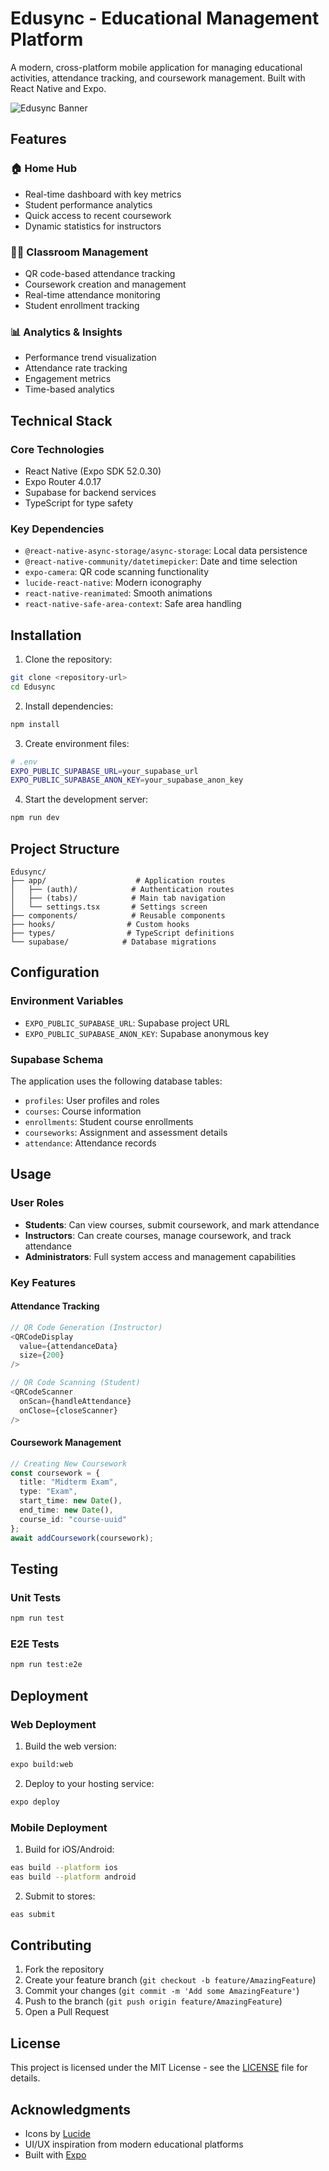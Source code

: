 # Edusync - Educational Management Platform

A modern, cross-platform mobile application for managing educational activities, attendance tracking, and coursework management. Built with React Native and Expo.

![Edusync Banner](https://images.pexels.com/photos/256490/pexels-photo-256490.jpeg?auto=compress&cs=tinysrgb&w=1200)

## Features

### 🏠 Home Hub
- Real-time dashboard with key metrics
- Student performance analytics
- Quick access to recent coursework
- Dynamic statistics for instructors

### 👩‍🏫 Classroom Management
- QR code-based attendance tracking
- Coursework creation and management
- Real-time attendance monitoring
- Student enrollment tracking

### 📊 Analytics & Insights
- Performance trend visualization
- Attendance rate tracking
- Engagement metrics
- Time-based analytics

## Technical Stack

### Core Technologies
- React Native (Expo SDK 52.0.30)
- Expo Router 4.0.17
- Supabase for backend services
- TypeScript for type safety

### Key Dependencies
- `@react-native-async-storage/async-storage`: Local data persistence
- `@react-native-community/datetimepicker`: Date and time selection
- `expo-camera`: QR code scanning functionality
- `lucide-react-native`: Modern iconography
- `react-native-reanimated`: Smooth animations
- `react-native-safe-area-context`: Safe area handling

## Installation

1. Clone the repository:
```bash
git clone <repository-url>
cd Edusync
```

2. Install dependencies:
```bash
npm install
```

3. Create environment files:
```bash
# .env
EXPO_PUBLIC_SUPABASE_URL=your_supabase_url
EXPO_PUBLIC_SUPABASE_ANON_KEY=your_supabase_anon_key
```

4. Start the development server:
```bash
npm run dev
```

## Project Structure

```
Edusync/
├── app/                    # Application routes
│   ├── (auth)/            # Authentication routes
│   ├── (tabs)/            # Main tab navigation
│   └── settings.tsx       # Settings screen
├── components/            # Reusable components
├── hooks/                # Custom hooks
├── types/                # TypeScript definitions
└── supabase/            # Database migrations
```

## Configuration

### Environment Variables
- `EXPO_PUBLIC_SUPABASE_URL`: Supabase project URL
- `EXPO_PUBLIC_SUPABASE_ANON_KEY`: Supabase anonymous key

### Supabase Schema
The application uses the following database tables:
- `profiles`: User profiles and roles
- `courses`: Course information
- `enrollments`: Student course enrollments
- `courseworks`: Assignment and assessment details
- `attendance`: Attendance records

## Usage

### User Roles
- **Students**: Can view courses, submit coursework, and mark attendance
- **Instructors**: Can create courses, manage coursework, and track attendance
- **Administrators**: Full system access and management capabilities

### Key Features

#### Attendance Tracking
```typescript
// QR Code Generation (Instructor)
<QRCodeDisplay
  value={attendanceData}
  size={200}
/>

// QR Code Scanning (Student)
<QRCodeScanner
  onScan={handleAttendance}
  onClose={closeScanner}
/>
```

#### Coursework Management
```typescript
// Creating New Coursework
const coursework = {
  title: "Midterm Exam",
  type: "Exam",
  start_time: new Date(),
  end_time: new Date(),
  course_id: "course-uuid"
};
await addCoursework(coursework);
```

## Testing

### Unit Tests
```bash
npm run test
```

### E2E Tests
```bash
npm run test:e2e
```

## Deployment

### Web Deployment
1. Build the web version:
```bash
expo build:web
```

2. Deploy to your hosting service:
```bash
expo deploy
```

### Mobile Deployment
1. Build for iOS/Android:
```bash
eas build --platform ios
eas build --platform android
```

2. Submit to stores:
```bash
eas submit
```

## Contributing

1. Fork the repository
2. Create your feature branch (`git checkout -b feature/AmazingFeature`)
3. Commit your changes (`git commit -m 'Add some AmazingFeature'`)
4. Push to the branch (`git push origin feature/AmazingFeature`)
5. Open a Pull Request

## License

This project is licensed under the MIT License - see the [LICENSE](LICENSE) file for details.

## Acknowledgments

- Icons by [Lucide](https://lucide.dev)
- UI/UX inspiration from modern educational platforms
- Built with [Expo](https://expo.dev)